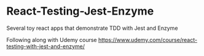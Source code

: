 # React-Testing-Jest-Enzyme
Several toy react apps that demonstrate TDD with Jest and Enzyme

Following along with Udemy course https://www.udemy.com/course/react-testing-with-jest-and-enzyme/
